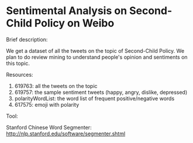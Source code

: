 Sentimental Analysis on Second-Child Policy on Weibo
====================================================

Brief description:

We get a dataset of all the tweets on the topic of Second-Child Policy. We plan to do review mining to understand people's opinion and sentiments on this topic.

Resources:

1. 619763: all the tweets on the topic
2. 619757: the sample sentiment tweets (happy, angry, dislike, depressed)
3. polarityWordList: the word list of frequent positive/negative words
4. 617575: emoji with polarity

Tool:

Stanford Chinese Word Segmenter: http://nlp.stanford.edu/software/segmenter.shtml
